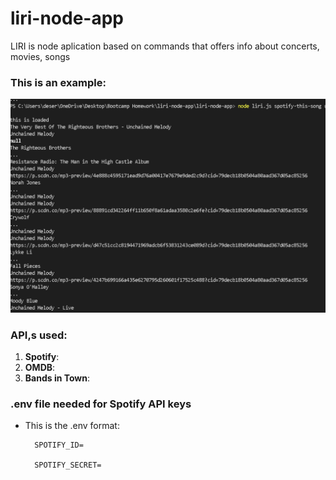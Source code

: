 # liri-node-app
LIRI is node aplication based on commands that offers info about concerts, movies, songs

### This is an example:
<p>
<img src="Capture.PNG" width="600px">
</p>

### API,s used:

1. **Spotify**:
2. **OMDB**:
3. **Bands in Town**:


### .env file needed for Spotify API keys
- This is the .env format:

        SPOTIFY_ID=

        SPOTIFY_SECRET=

